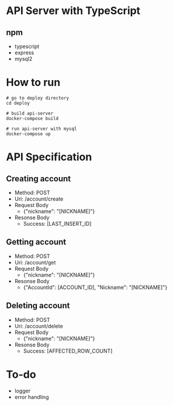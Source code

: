 # API Server with TypeScript
## npm
- typescript
- express
- mysql2
# How to run
```
# go to deploy directory
cd deploy

# build api-server
docker-compose build

# run api-server with mysql
docker-compose up
```
# API Specification
## Creating account
- Method: POST
- Uri: /account/create
- Request Body
  - {"nickname": "\[NICKNAME\]"} 
- Resonse Body
  - Success: \[LAST_INSERT_ID\] 
## Getting account
- Method: POST
- Uri: /account/get
- Request Body
  - {"nickname": "\[NICKNAME\]"}
- Resonse Body
  - {"AccountId": \[ACCOUNT_ID\], "Nickname": "\[NICKNAME\]"}
## Deleting account
- Method: POST
- Uri: /account/delete
- Request Body
  - {"nickname": "\[NICKNAME\]"}
- Resonse Body
  - Success: \[AFFECTED_ROW_COUNT\]
# To-do
- logger
- error handling
